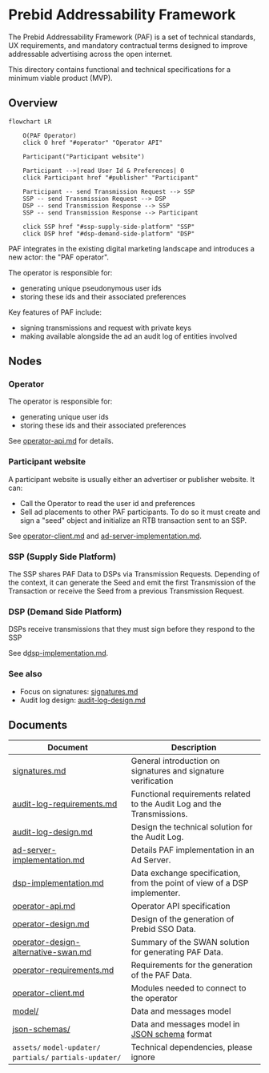 # Prebid Addressability Framework

The Prebid Addressability Framework (PAF) is a set of technical standards, UX requirements, and mandatory contractual terms designed to improve addressable advertising across the open internet.

This directory contains functional and technical specifications for a minimum viable product (MVP).

## Overview

```mermaid
flowchart LR
    
    O(PAF Operator)
    click O href "#operator" "Operator API"
    
    Participant("Participant website")
    
    Participant -->|read User Id & Preferences| O
    click Participant href "#publisher" "Participant"
    
    Participant -- send Transmission Request --> SSP
    SSP -- send Transmission Request --> DSP
    DSP -- send Transmission Response --> SSP
    SSP -- send Transmission Response --> Participant    

    click SSP href "#ssp-supply-side-platform" "SSP"
    click DSP href "#dsp-demand-side-platform" "DSP"
```

PAF integrates in the existing digital marketing landscape and introduces a new actor: the "PAF operator".

The operator is responsible for:
- generating unique pseudonymous user ids
- storing these ids and their associated preferences

Key features of PAF include:

- signing transmissions and request with private keys
- making available alongside the ad an audit log of entities involved

## Nodes

### Operator

The operator is responsible for:
- generating unique user ids
- storing these ids and their associated preferences

See [operator-api.md](operator-api.md)  for details.

### Participant website

A participant website is usually either an advertiser or publisher website. It can:
- Call the Operator to read the user id and preferences
- Sell ad placements to other PAF participants. To do so it must create and sign a "seed" object and initialize an RTB transaction sent to an SSP.

See [operator-client.md](operator-client.md) and [ad-server-implementation.md](ad-server-implementation.md).

### SSP (Supply Side Platform)

The SSP shares PAF Data to DSPs via Transmission Requests. Depending of the context, it can generate the Seed and emit the first Transmission of the Transaction or receive the Seed from a previous Transmission Request.

### DSP (Demand Side Platform)

DSPs receive transmissions that they must sign before they respond to the SSP

See d[dsp-implementation.md](dsp-implementation.md).

### See also

- Focus on signatures: [signatures.md](signatures.md)
- Audit log design: [audit-log-design.md](audit-log-design.md)

## Documents

| Document                                                                   | Description                                                                                         |
|----------------------------------------------------------------------------|-----------------------------------------------------------------------------------------------------|
| [signatures.md](signatures.md)                                             | General introduction on signatures and signature verification                                       |
| [audit-log-requirements.md](audit-log-requirements.md)                     | Functional requirements related to the Audit Log and the Transmissions.                             |
| [audit-log-design.md](audit-log-design.md)                                 | Design the technical solution for the Audit Log.                                                    |
| [ad-server-implementation.md](ad-server-implementation.md)                 | Details PAF implementation in an Ad Server.                                                         |
| [dsp-implementation.md](dsp-implementation.md)                             | Data exchange specification, from the point of view of a DSP implementer.                           |
| [operator-api.md](operator-api.md)                                         | Operator API specification                                                                          |
| [operator-design.md](operator-design.md)                                   | Design of the generation of Prebid SSO Data.                                                        |
| [operator-design-alternative-swan.md](operator-design-alternative-swan.md) | Summary of the SWAN solution for generating PAF Data.                                               |
| [operator-requirements.md](operator-requirements.md)                       | Requirements for the generation of the PAF Data.                                                    |
| [operator-client.md](operator-client.md)                                   | Modules needed to connect to the operator                                                           |
| [model/](model)                                                            | Data and messages model                                                                             |
| [json-schemas/](json-schemas)                                              | Data and messages model in [JSON schema](https://json-schema.org/understanding-json-schema/) format |
| `assets/` `model-updater/` `partials/` `partials-updater/`                 | Technical dependencies, please ignore                                                               |

